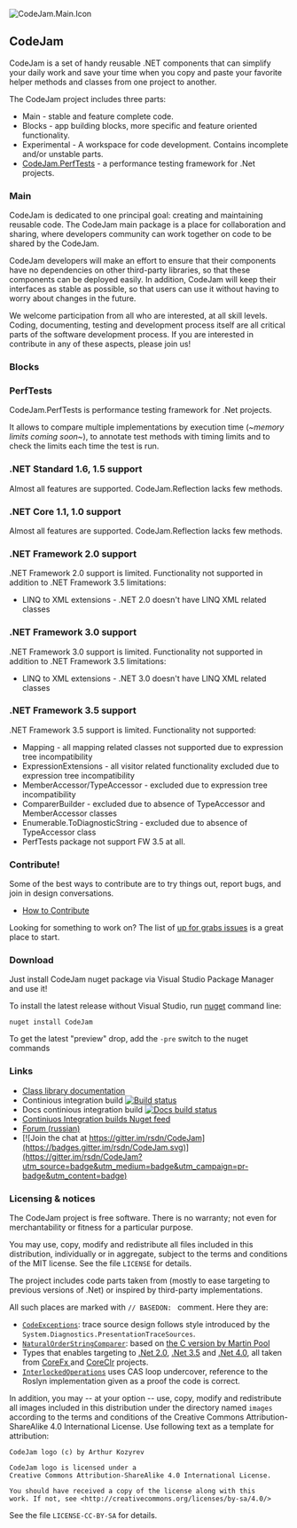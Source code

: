 ﻿![CodeJam.Main.Icon](/images/nuget/CodeJam.Main.Icon.png)

##  CodeJam

CodeJam is a set of handy reusable .NET components that can simplify your daily work and
save your time when you copy and paste your favorite helper methods and classes from one project to another.

The CodeJam project includes three parts:

* Main - stable and feature complete code.
* Blocks - app building blocks, more specific and feature oriented functionality.
* Experimental - A workspace for code development. Contains incomplete and/or unstable parts.
* [CodeJam.PerfTests](https://github.com/rsdn/CodeJam/tree/master/PerfTests) - a performance testing framework for .Net projects.

### Main
CodeJam is dedicated to one principal goal: creating and maintaining reusable code. The CodeJam main package is a place for
collaboration and sharing, where developers community can work together on code to be shared by the CodeJam.

CodeJam developers will make an effort to ensure that their components have no dependencies on other third-party
libraries, so that these components can be deployed easily. In addition, CodeJam will keep their interfaces as stable as
possible, so that users can use it without having to worry about changes in the future.

We welcome participation from all who are interested, at all skill levels. Coding, documenting, testing and
development process itself are all critical parts of the software development process. If you are interested in
contribute in any of these aspects, please join us!

### Blocks

### PerfTests
CodeJam.PerfTests is performance testing framework for .Net projects.

It allows to compare multiple implementations by execution time (*~memory limits coming soon~*), to annotate test methods
with timing limits and to check the limits each time the test is run.

### .NET Standard 1.6, 1.5 support
Almost all features are supported.
CodeJam.Reflection lacks few methods.

### .NET Core 1.1, 1.0 support
Almost all features are supported.
CodeJam.Reflection lacks few methods.

### .NET Framework 2.0 support
.NET Framework 2.0 support is limited. Functionality not supported in addition to .NET Framework 3.5 limitations:

* LINQ to XML extensions - .NET 2.0 doesn't have LINQ XML related classes

### .NET Framework 3.0 support
.NET Framework 3.0 support is limited. Functionality not supported in addition to .NET Framework 3.5 limitations:

* LINQ to XML extensions - .NET 3.0 doesn't have LINQ XML related classes

### .NET Framework 3.5 support
.NET Framework 3.5 support is limited. Functionality not supported:

* Mapping - all mapping related classes not supported due to expression tree incompatibility
* ExpressionExtensions - all visitor related functionality excluded due to expression tree incompatibility
* MemberAccessor/TypeAccessor - excluded due to expression tree incompatibility
* ComparerBuilder - excluded due to absence of TypeAccessor and MemberAccessor classes
* Enumerable.ToDiagnosticString - excluded due to absence of TypeAccessor class
* PerfTests package not support FW 3.5 at all.

### Contribute!
Some of the best ways to contribute are to try things out, report bugs, and join in design conversations.

* [How to Contribute](https://github.com/rsdn/CodeJam/blob/master/CONTRIBUTING.md)

Looking for something to work on? The list of
[up for grabs issues](https://github.com/rsdn/CodeJam/issues?q=is%3Aopen+is%3Aissue) is a great place to start.

### Download
Just install CodeJam nuget package via Visual Studio Package Manager and use it!

To install the latest release without Visual Studio, run [nuget](https://dist.nuget.org/index.html)
command line:


```
nuget install CodeJam
```

To get the latest "preview" drop, add the `-pre` switch to the nuget commands

### Links
- [Class library documentation](https://github.com/rsdn/CodeJam/wiki/DocHome)
- Continious integration build [![Build status](https://ci.appveyor.com/api/projects/status/oxdyxkgwotiv64r1/branch/master?svg=true)](https://ci.appveyor.com/project/andrewvk/codejam/branch/master)
- Docs continious integration build [![Docs build status](https://ci.appveyor.com/api/projects/status/bucrjn2eceptbqwl?svg=true)](https://ci.appveyor.com/project/andrewvk/codejam-jlvna/branch/master)
- [Continiuos Integration builds Nuget feed](https://ci.appveyor.com/nuget/codejam)
- [Forum (russian)](https://rsdn.org/forum/prj.codejam/)
- [![Join the chat at https://gitter.im/rsdn/CodeJam](https://badges.gitter.im/rsdn/CodeJam.svg)](https://gitter.im/rsdn/CodeJam?utm_source=badge&utm_medium=badge&utm_campaign=pr-badge&utm_content=badge)

### Licensing & notices

The CodeJam project is free software.
There is no warranty; not even for merchantability or fitness for a particular purpose.

You may use, copy, modify and redistribute all files included in this
distribution, individually or in aggregate, subject to the terms and conditions
of the MIT license.  See the file `LICENSE` for details.


The project includes code parts taken from (mostly to ease targeting to previous versions of .Net)
or inspired by third-party implementations.

All such places are marked with `// BASEDON: ` comment. Here they are:

- [`CodeExceptions`](https://github.com/rsdn/CodeJam/tree/master/CodeJam.Main/Assertions/CodeExceptions.cs#L55): trace source design follows style introduced by the `System.Diagnostics.PresentationTraceSources`.
- [`NaturalOrderStringComparer`](https://github.com/rsdn/CodeJam/tree/master/CodeJam.Main/Strings/NaturalOrderStringComparer.cs): based on [the C version by Martin Pool](http://sourcefrog.net/projects/natsort/)
- Types that enables targeting to [.Net 2.0](https://github.com/rsdn/CodeJam/tree/master/CodeJam.Main/Targeting/NET20), [.Net 3.5](https://github.com/rsdn/CodeJam/tree/master/CodeJam.Main/Targeting/NET35) and [.Net 4.0](https://github.com/rsdn/CodeJam/tree/master/CodeJam.Main/Targeting/NET40), all taken from [CoreFx ](https://github.com/dotnet/corefx)and [CoreClr](https://github.com/dotnet/coreclr/) projects.
- [`InterlockedOperations`](https://github.com/rsdn/CodeJam/blob/master/CodeJam.Main/Threading/InterlockedOperations.tt) uses CAS loop undercover, reference to the Roslyn implementation given as a proof the code is correct.


In addition, you may -- at your option -- use, copy, modify and redistribute
all images included in this distribution under the directory named `images`
according to the terms and conditions of the Creative Commons Attribution-ShareAlike 4.0 International License.
Use following text as a template for attribution:

```
CodeJam logo (c) by Arthur Kozyrev

CodeJam logo is licensed under a
Creative Commons Attribution-ShareAlike 4.0 International License.

You should have received a copy of the license along with this
work. If not, see <http://creativecommons.org/licenses/by-sa/4.0/>
```

See the file `LICENSE-CC-BY-SA` for details.
